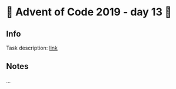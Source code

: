 # 🎄 Advent of Code 2019 - day 13 🎄

## Info

Task description: [link](https://adventofcode.com/2019/day/13)

## Notes

...
